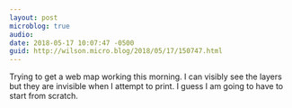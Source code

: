 ```yaml
---
layout: post
microblog: true
audio: 
date: 2018-05-17 10:07:47 -0500
guid: http://wilson.micro.blog/2018/05/17/150747.html
---
```

Trying to get a web map working this morning. I can visibly see the layers but they are invisible when I attempt to print. I guess I am going to have to start from scratch.
